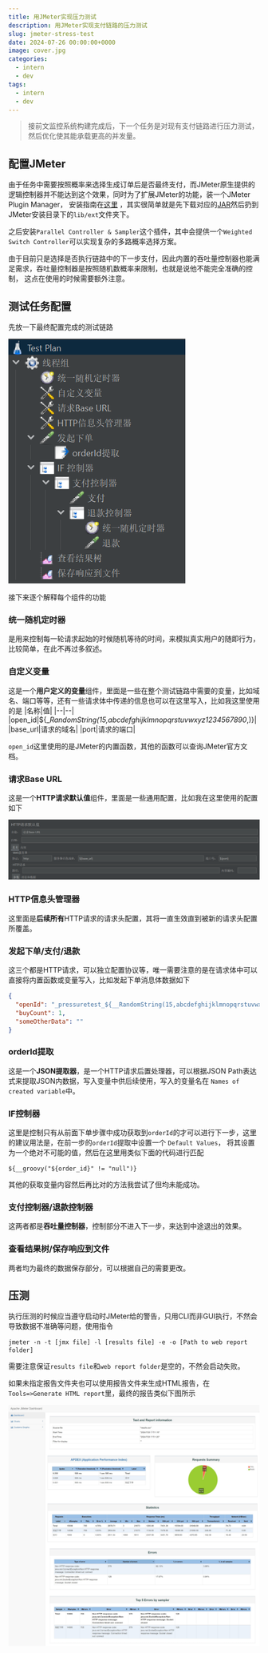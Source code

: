 ```yaml
---
title: 用JMeter实现压力测试
description: 用JMeter实现支付链路的压力测试
slug: jmeter-stress-test
date: 2024-07-26 00:00:00+0000
image: cover.jpg
categories:
  - intern
  - dev
tags:
  - intern
  - dev
---
```


> 接前文监控系统构建完成后，下一个任务是对现有支付链路进行压力测试，然后优化使其能承载更高的并发量。

## 配置JMeter

由于任务中需要按照概率来选择生成订单后是否最终支付，而JMeter原生提供的逻辑控制器并不能达到这个效果，同时为了扩展JMeter的功能，装一个JMeter
Plugin Manager，
安装指南在[这里](https://jmeter-plugins.org/wiki/PluginsManager/)
，其实很简单就是先下载对应的[JAR](https://jmeter-plugins.org/get/)然后扔到JMeter安装目录下的`lib/ext`文件夹下。

之后安装`Parallel Controller & Sampler`这个插件，其中会提供一个`Weighted Switch Controller`可以实现复杂的多路概率选择方案。

由于目前只是选择是否执行链路中的下一步支付，因此内置的吞吐量控制器也能满足需求，吞吐量控制器是按照随机数概率来限制，也就是说他不能完全准确的控制，
这点在使用的时候需要额外注意。

## 测试任务配置

先放一下最终配置完成的测试链路

![支付测试链路](pay-test.png)

接下来逐个解释每个组件的功能

### 统一随机定时器

是用来控制每一轮请求起始的时候随机等待的时间，来模拟真实用户的随即行为，比较简单，在此不再过多叙述。

### 自定义变量

这是一个**用户定义的变量**组件，里面是一些在整个测试链路中需要的变量，比如域名、端口等等，还有一些请求体中传递的信息也可以在这里写入，比如我这里使用的是
|名称|值|
|--|--|
|open_id|${__RandomString(15,abcdefghijklmnopqrstuvwxyz1234567890_,)}|
|base_url|请求的域名|
|port|请求的端口|

`open_id`这里使用的是JMeter的内置函数，其他的函数可以查询JMeter官方文档。

### 请求Base URL

这是一个**HTTP请求默认值**组件，里面是一些通用配置，比如我在这里使用的配置如下

![请求Base URL](http-default.png)

### HTTP信息头管理器

这里面是**后续所有**HTTP请求的请求头配置，其将一直生效直到被新的请求头配置所覆盖。

### 发起下单/支付/退款

这三个都是HTTP请求，可以独立配置协议等，唯一需要注意的是在请求体中可以直接将内置函数或变量写入，比如发起下单消息体数据如下

```json
{
  "openId": "_pressuretest_${__RandomString(15,abcdefghijklmnopqrstuvwxyz1234567890_,)}",
  "buyCount": 1,
  "someOtherData": ""
}
```

### orderId提取

这是一个**JSON提取器**，是一个HTTP请求后置处理器，可以根据JSON Path表达式来提取JSON内数据，写入变量中供后续使用，写入的变量名在
`Names of created variable`中。

### IF控制器

这里是控制只有从前面下单步骤中成功获取到`orderId`的才可以进行下一步，这里的建议用法是，在前一步的`orderId`提取中设置一个
`Default Values`，
将其设置为一个绝对不可能的值，然后在这里用类似下面的代码进行匹配

```shell
${__groovy("${order_id}" != "null")}
```

其他的获取变量内容然后再比对的方法我尝试了但均未能成功。

### 支付控制器/退款控制器

这两者都是**吞吐量控制器**，控制部分不进入下一步，来达到中途退出的效果。

### 查看结果树/保存响应到文件

两者均为最终的数据保存部分，可以根据自己的需要更改。

## 压测

执行压测的时候应当遵守启动时JMeter给的警告，只用CLI而非GUI执行，不然会导致数据不准确等问题，使用指令

```shell
jmeter -n -t [jmx file] -l [results file] -e -o [Path to web report folder]
```

需要注意保证`results file`和`web report folder`是空的，不然会启动失败。

如果未指定报告文件夹也可以使用报告文件来生成HTML报告，在`Tools=>Generate HTML report`里，最终的报告类似下图所示

![JMeter报告](report.jpg)
